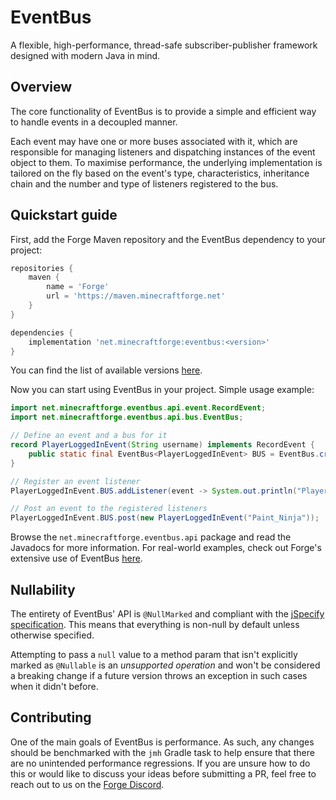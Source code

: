 <!-- NOTE: The overview, basic example, and note on nullability are also included in
     `src/main/java/net/minecraftforge/eventbus/api/package-info.java` -->

# EventBus

A flexible, high-performance, thread-safe subscriber-publisher framework designed with modern Java in mind.

## Overview
The core functionality of EventBus is to provide a simple and efficient way to handle events in a decoupled manner.

Each event may have one or more buses associated with it, which are responsible for managing listeners and dispatching
instances of the event object to them. To maximise performance, the underlying implementation is tailored on the fly
based on the event's type, characteristics, inheritance chain and the number and type of listeners registered to the bus.

## Quickstart guide
First, add the Forge Maven repository and the EventBus dependency to your project:
```gradle
repositories {
    maven {
        name = 'Forge'
        url = 'https://maven.minecraftforge.net'
    }
}

dependencies {
    implementation 'net.minecraftforge:eventbus:<version>'
}
```

You can find the list of available versions [here][Versions].

Now you can start using EventBus in your project. Simple usage example:
```java
import net.minecraftforge.eventbus.api.event.RecordEvent;
import net.minecraftforge.eventbus.api.bus.EventBus;

// Define an event and a bus for it
record PlayerLoggedInEvent(String username) implements RecordEvent {
    public static final EventBus<PlayerLoggedInEvent> BUS = EventBus.create(PlayerLoggedInEvent.class);
}

// Register an event listener
PlayerLoggedInEvent.BUS.addListener(event -> System.out.println("Player logged in: " + event.username()));

// Post an event to the registered listeners
PlayerLoggedInEvent.BUS.post(new PlayerLoggedInEvent("Paint_Ninja"));
```

Browse the `net.minecraftforge.eventbus.api` package and read the Javadocs for more information. For real-world
examples, check out Forge's extensive use of EventBus [here][Forge usages].

## Nullability
The entirety of EventBus' API is `@NullMarked` and compliant with the [jSpecify specification](https://jspecify.dev/).
This means that everything is non-null by default unless otherwise specified.

Attempting to pass a `null` value to a method param that isn't explicitly marked as `@Nullable` is an *unsupported
operation* and won't be considered a breaking change if a future version throws an exception in such cases when it didn't
before.

## Contributing
One of the main goals of EventBus is performance. As such, any changes should be benchmarked with the `jmh` Gradle task
to help ensure that there are no unintended performance regressions. If you are unsure how to do this or would like
to discuss your ideas before submitting a PR, feel free to reach out to us on the [Forge Discord].

[Versions]: https://files.minecraftforge.net/net/minecraftforge/eventbus/
[Forge usages]: https://github.com/MinecraftForge/MinecraftForge/tree/1.21.x/src/main/java/net/minecraftforge/event
[Forge Discord]: https://discord.minecraftforge.net/
